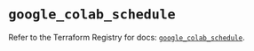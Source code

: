 # `google_colab_schedule`

Refer to the Terraform Registry for docs: [`google_colab_schedule`](https://registry.terraform.io/providers/hashicorp/google-beta/6.37.0/docs/resources/google_colab_schedule).
